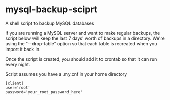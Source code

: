 # mysql-backup-sciprt
A shell script to backup MySQL databases

If you are running a MySQL server and want to make regular backups, the script below will keep the last 7 days' worth of backups in a directory. We're using the "--drop-table" option so that each table is recreated when you import it back in.

Once the script is created, you should add it to crontab so that it can run every night.

Script assumes you have a .my.cnf in your home directory 

```
[client]
user='root'
password='your_root_password_here'
```
